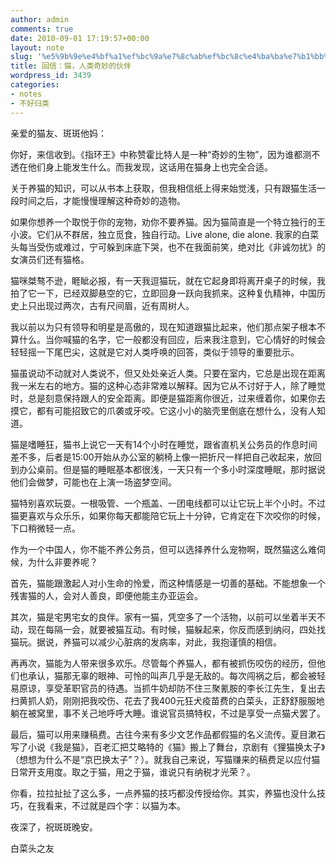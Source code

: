 ```yaml
---
author: admin
comments: true
date: 2010-09-01 17:19:57+00:00
layout: note
slug: '%e5%9b%9e%e4%bf%a1%ef%bc%9a%e7%8c%ab%ef%bc%8c%e4%ba%ba%e7%b1%bb%e5%a5%87%e5%a6%99%e7%9a%84%e4%bc%99%e4%bc%b4'
title: 回信：猫，人类奇妙的伙伴
wordpress_id: 3439
categories:
- notes
- 不好归类
---
```


亲爱的猫友、斑斑他妈：

 

你好，来信收到。《指环王》中称赞霍比特人是一种“奇妙的生物”，因为谁都测不透在他们身上能发生什么。而我发现，这话用在猫身上也完全合适。

 

关于养猫的知识，可以从书本上获取，但我相信纸上得来始觉浅，只有跟猫生活一段时间之后，才能慢慢理解这种奇妙的造物。

 

如果你想养一个取悦于你的宠物，劝你不要养猫。因为猫简直是一个特立独行的王小波。它们从不群居，独立觅食，独自行动。Live alone, die alone. 我家的白菜头每当受伤或难过，宁可躲到床底下哭，也不在我面前笑，绝对比《非诚勿扰》的女演员们还有猫格。

 

猫咪桀骜不逊，睚眦必报，有一天我逗猫玩，就在它起身即将离开桌子的时候，我拍了它一下，已经双脚悬空的它，立即回身一跃向我抓来。这种复仇精神，中国历史上只出现过两次，古有尺间眉，近有周树人。

 

我以前以为只有领导和明星是高傲的，现在知道跟猫比起来，他们那点架子根本不算什么。当你喊猫的名字，它一般都没有回应，后来我注意到，它心情好的时候会轻轻摇一下尾巴尖，这就是它对人类呼唤的回答，类似于领导的重要批示。

 

猫虽说动不动就对人类说不，但又处处亲近人类。只要在室内，它总是出现在距离我一米左右的地方。猫的这种心态非常难以解释。因为它从不讨好于人，除了睡觉时，总是刻意保持跟人的安全距离。即便是猫距离你很近，过来缠着你，如果你去摸它，都有可能招致它的爪袭或牙咬。它这小小的脑壳里倒底在想什么，没有人知道。

 

猫是嗜睡狂，猫书上说它一天有14个小时在睡觉，跟省直机关公务员的作息时间差不多，后者是15:00开始从办公室的躺椅上像一把折尺一样把自己收起来，放回到办公桌前。但是猫的睡眠基本都很浅，一天只有一个多小时深度睡眠，那时据说他们会做梦，可能也在上演一场盗梦空间。

 

猫特别喜欢玩耍。一根吸管、一个瓶盖、一团电线都可以让它玩上半个小时。不过猫更喜欢与众乐乐，如果你每天都能陪它玩上十分钟，它肯定在下次咬你的时候，下口稍微轻一点。

 

作为一个中国人，你不能不养公务员，但可以选择养什么宠物啊，既然猫这么难伺候，为什么非要养呢？

 

首先，猫能跟激起人对小生命的怜爱，而这种情感是一切善的基础。不能想象一个残害猫的人，会对人善良，即便他能主办亚运会。

 

其次，猫是宅男宅女的良伴。家有一猫，凭空多了一个活物，以前可以坐着半天不动，现在每隔一会，就要被猫互动。有时候，猫躲起来，你反而感到纳闷，四处找猫玩。据说，养猫可以减少心脏病的发病率，对此，我抱谨慎的相信。

 

再再次，猫能为人带来很多欢乐。尽管每个养猫人，都有被抓伤咬伤的经历，但他们也承认，猫那无辜的眼神、可怜的叫声几乎是无敌的。每次闯祸之后，都会被轻易原谅，享受革职官员的待遇。当抓牛奶却防不住三聚氰胺的李长江先生，复出去扫黄抓人奶，刚刚把我咬伤、花去了我400元狂犬疫苗费的白菜头，正舒舒服服地躺在被窝里，事不关己地呼呼大睡。谁说官员搞特权，不过是享受一点猫犬罢了。

 

最后，猫可以用来赚稿费。古往今来有多少文艺作品都假猫的名义流传。夏目漱石写了小说《我是猫》，百老汇把艾略特的《猫》搬上了舞台，京剧有《狸猫换太子》（想想为什么不是“京巴换太子”？）。就我自己来说，写猫赚来的稿费足以应付猫日常开支用度。取之于猫，用之于猫，谁说只有纳税才光荣？。

 

你看，拉拉扯扯了这么多，一点养猫的技巧都没传授给你。其实，养猫也没什么技巧，在我看来，不过就是四个字：以猫为本。

 

夜深了，祝斑斑晚安。

 

白菜头之友 
